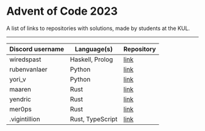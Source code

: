 # Advent of Code 2023

A list of links to repositories with solutions, made by students at the KUL.

---

| Discord username     | Language(s)                 | Repository                                        |
|----------------------|-----------------------------|---------------------------------------------------|
| wiredspast           | Haskell, Prolog             | [link](https://github.com/JonasssC/AoC-2023)      |
| rubenvanlaer         | Python                      | [link](https://github.com/ruben-vl/aoc)           |
| yori_v               | Python                      | [link](https://github.com/YoriVerbist/aoc)        |
| maaren               | Rust                        | [link](https://github.com/mhkdepauw/aoc_2023)     |
| yendric              | Rust                        | [link](https://github.com/Yendric/aoc_2023)       |
| mer0ps               | Rust                        | [link](https://github.com/BramHamaekers/aoc-2023) |
| .vigintillion        | Rust, TypeScript            | [link](https://github.com/Vigintillionn/aoc_2023) |
